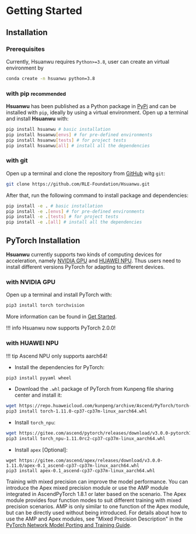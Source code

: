 # Getting Started

## Installation

### Prerequisites
Currently, Hsuanwu requires `Python>=3.8`, user can create an virtual environment by
``` sh
conda create -n hsuanwu python=3.8
```

### with pip <small>recommended</small>
**Hsuanwu** has been published as a Python package in [PyPi](https://pypi.org/project/hsuanwu/) and can be installed with `pip`, ideally by using a virtual environment. Open up a terminal and install **Hsuanwu** with:

``` sh
pip install hsuanwu # basic installation
pip install hsuanwu[envs] # for pre-defined environments
pip install hsuanwu[tests] # for project tests
pip install hsuanwu[all] # install all the dependencies
```

### with git
Open up a terminal and clone the repository from [GitHub](https://github.com/RLE-Foundation/Hsuanwu) witg `git`:
``` sh
git clone https://github.com/RLE-Foundation/Hsuanwu.git
```
After that, run the following command to install package and dependencies:
``` sh
pip install -e . # basic installation
pip install -e .[envs] # for pre-defined environments
pip install -e .[tests] # for project tests
pip install -e .[all] # install all the dependencies
```

## PyTorch Installation
**Hsuanwu** currently supports two kinds of computing devices for acceleration, namely [NVIDIA GPU](https://www.nvidia.com/en-us/geforce/graphics-cards/) and [HUAWEI NPU](https://www.hiascend.com/). Thus users need to install different versions PyTorch for adapting to different devices.
### with NVIDIA GPU
Open up a terminal and install PyTorch with:
``` sh
pip3 install torch torchvision
```
More information can be found in [Get Started](https://pytorch.org/get-started/locally/).

!!! info
    Hsuanwu now supports PyTorch 2.0.0!

### with HUAWEI NPU
!!! tip
    Ascend NPU only supports aarch64!

- Install the dependencies for PyTorch:
``` sh
pip3 install pyyaml wheel
```
- Download the `.whl` package of PyTorch from Kunpeng file sharing center and install it:
``` sh
wget https://repo.huaweicloud.com/kunpeng/archive/Ascend/PyTorch/torch-1.11.0-cp37-cp37m-linux_aarch64.whl
pip3 install torch-1.11.0-cp37-cp37m-linux_aarch64.whl
```

- Install `torch_npu`:
``` sh
wget https://gitee.com/ascend/pytorch/releases/download/v3.0.0-pytorch1.11.0/torch_npu-1.11.0rc2-cp37-cp37m-linux_aarch64.whl
pip3 install torch_npu-1.11.0rc2-cp37-cp37m-linux_aarch64.whl
```

- Install `apex` [Optional]:
```
wget https://gitee.com/ascend/apex/releases/download/v3.0.0-1.11.0/apex-0.1_ascend-cp37-cp37m-linux_aarch64.whl
pip3 install apex-0.1_ascend-cp37-cp37m-linux_aarch64.whl
```
Training with mixed precision can improve the model performance. You can introduce the Apex mixed precision module or use the AMP module integrated in AscendPyTorch 1.8.1 or later based on the scenario. The Apex module provides four function modes to suit different training with mixed precision scenarios. AMP is only similar to one function of the Apex module, but can be directly used without being introduced. For details about how to use the AMP and Apex modules, see "Mixed Precision Description" in the [PyTorch Network Model Porting and Training Guide](https://www.hiascend.com/document/detail/en/canncommercial/601/modeldevpt/ptmigr/ptmigr_0001.html).